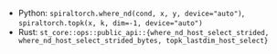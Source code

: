 
- Python: `spiraltorch.where_nd(cond, x, y, device="auto")`, `spiraltorch.topk(x, k, dim=-1, device="auto")`
- Rust: `st_core::ops::public_api::{where_nd_host_select_strided, where_nd_host_select_strided_bytes, topk_lastdim_host_select}`
